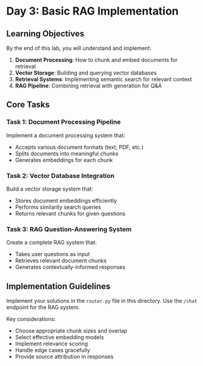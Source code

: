 # Day 3: Basic RAG Implementation

## Learning Objectives

By the end of this lab, you will understand and implement:

1. **Document Processing**: How to chunk and embed documents for retrieval
2. **Vector Storage**: Building and querying vector databases
3. **Retrieval Systems**: Implementing semantic search for relevant context
4. **RAG Pipeline**: Combining retrieval with generation for Q&A

## Core Tasks

### Task 1: Document Processing Pipeline
Implement a document processing system that:
- Accepts various document formats (text, PDF, etc.)
- Splits documents into meaningful chunks
- Generates embeddings for each chunk

### Task 2: Vector Database Integration
Build a vector storage system that:
- Stores document embeddings efficiently
- Performs similarity search queries
- Returns relevant chunks for given questions

### Task 3: RAG Question-Answering System
Create a complete RAG system that:
- Takes user questions as input
- Retrieves relevant document chunks
- Generates contextually-informed responses

## Implementation Guidelines

Implement your solutions in the `router.py` file in this directory. Use the `/chat` endpoint for the RAG system.

Key considerations:
- Choose appropriate chunk sizes and overlap
- Select effective embedding models
- Implement relevance scoring
- Handle edge cases gracefully
- Provide source attribution in responses